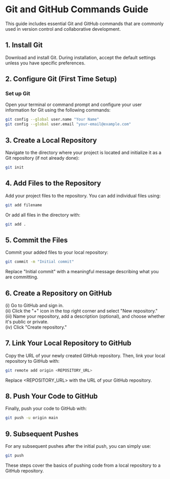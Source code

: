 # Git and GitHub Commands Guide

This guide includes essential Git and GitHub commands that are commonly used in version control and collaborative development.

## 1. Install Git
Download and install Git. During installation, accept the default settings unless you have specific preferences.

## 2. Configure Git (First Time Setup)

### Set up Git
Open your terminal or command prompt and configure your user information for Git using the following commands:
```bash
git config --global user.name "Your Name"
git config --global user.email "your-email@example.com"
```

## 3. Create a Local Repository
Navigate to the directory where your project is located and initialize it as a Git repository (if not already done):
```bash
git init
```

## 4. Add Files to the Repository
Add your project files to the repository. You can add individual files using:
```bash
git add filename
```

Or add all files in the directory with:
```bash
git add .
```

## 5. Commit the Files
Commit your added files to your local repository:
```bash
git commit -m "Initial commit"
```
Replace "Initial commit" with a meaningful message describing what you are committing.

## 6. Create a Repository on GitHub
(i)   Go to GitHub and sign in. <br>
(ii)  Click the "+" icon in the top right corner and select "New repository." <br>
(iii) Name your repository, add a description (optional), and choose whether it's public or private.<br>
(iv)  Click "Create repository."

## 7. Link Your Local Repository to GitHub
Copy the URL of your newly created GitHub repository. Then, link your local repository to GitHub with:
```bash
git remote add origin <REPOSITORY_URL>
```
Replace <REPOSITORY_URL> with the URL of your GitHub repository.

## 8. Push Your Code to GitHub
Finally, push your code to GitHub with:
```bash
git push -u origin main
```

## 9. Subsequent Pushes
For any subsequent pushes after the initial push, you can simply use:
```bash
git push
```

These steps cover the basics of pushing code from a local repository to a GitHub repository.
